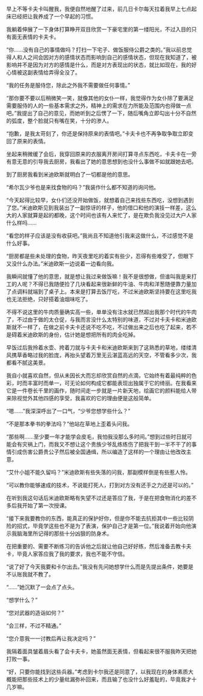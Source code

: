 早上不等卡夫卡叫醒我，我便自然地醒了过来，前几日卡尔每天拉着我早上七点起床已经把让我养成了一个早起的习惯。

我躺着伸展了一下身体打算睁开双目欣赏一下豪宅里的第一缕阳光，不过入目的只有面无表情的卡夫卡。

“你……没有自己的事情做吗？打扫一下宅子、做饭服侍公爵之类的。”我以前总觉得人和人之间会因对方的感情状态而影响到自己的感情状态，但现在我知道了，被影响并不是因为对方的感情是什么，而是对方表现出的状态，就比如现在，我的好心情被这副表情给弄得全没了。

“我的任务是服侍您，除此之外我不需要做任何事情。”

“那你要不要以后稍微笑一笑，就像其他的女仆一样，我觉得作为女仆除了要满足需要服侍的人的一些基本需求之外，精神上的需求在力所能及范围内也得做一点吧。”我提出了自己的意见，而她听到之后愣了一下，随后嘴角立即勾出十分不自然的弧度，整个脸就只有嘴在笑，十分的渗人。

“抱歉，是我太苛刻了，你还是保持原来的表情吧。”卡夫卡也不再争取争取立即变回了原来的表情。

坐起来稍微缓了会后，我穿回原来的衣服离开房间打算寻点东西吃，卡夫卡在一旁有意无意的引导我去厨房，我看出了她的意思想到也没什么事做不如就跟她去吧。

到了厨房我看到米迪欧斯就明白了一切都是他的意思。

“希尔瓦少爷也是来找食物的吗？”我装作什么都不知道的询问他。

“今天起得比较早，女仆们还没开始做饭，就想着自己来找些东西吃，没想到遇到了您。”米迪欧斯见到我装出了一副惊讶的样子，他的借口和他的演技一样差，这么大的人家就算是起的都晚，这个时间也该有人来忙了，是在欺负我没见过大户人家什么样吗……

“看您的样子应该是没有收获吧。”我尚且不知道他引我来这做什么，不过感觉不是什么好事。

“厨房都是些未处理的食物，昨天夜里吃的着实有些少，忍得有些难受了，但眼下又没什么办法。”米迪欧斯一边说着一边看向我。

我瞬间就懂了他的意思，就是想让我过来做饭嘛！我不是很想做，但谁叫我是来打工的人呢？不得已我随便捡了几块看起来很新鲜的牛油、牛肉和洋葱随便靠力量加了点调料就端到了桌子上。本来是打算去饭厅吃，不过米迪欧斯坚持要在这里吃我也无法拒绝，只好搭着油烟味吃了。

不得不说这里的牛肉质量确实高一些，单单没有注水就已然超出我那个时代的牛肉了，不过由于做的太仓促，与我而言没什么太特别的味道，不过对卡夫卡和米迪欧斯就不一样了，在做之前卡夫卡还说不吃不吃，不过做出来之后也吃了起来，若不是碍着米迪欧斯的身份，估计她是想把所有的肉全吃掉。

早饭过后我拎着水壶、挎着刀就与卡夫卡和米迪欧斯来到了这熟悉的草地，缕缕清风携草香略过我的脸庞，再抬头望着万里无云湛蓝高远的天空，不管看多少次，我都看不腻这美景。

我自小就喜欢自然，但从未因长大而忘却欣赏自然的点滴，它始终有着最纯粹的色彩，时而丰富时而单一，可无论如何构成它都能表现出独属于它的绮丽。在我看来它是一件卷长千里的画作，随时间走一步就是一片新天地，绘画它的颜料能给人带来除视觉外其他四感的享受，我喜欢的它的理由便是这般简单。

“嗯……”我深深呼出了一口气，“少爷您想学些什么？”

“不是那本拳书的拳法吗？”他站在草地上歪着头问我。

“那些啊……至少要一年才能学会皮毛，我怕我没那么多时间。”想到过些时日就可能会有灾祸上门，而我又不想让这个贵族少爷乱练练伤了把我干到一半不干了的事情引成伤害公爵贵公子然后被全国通缉，所以编造了这样的一个理由让他改改主意。

“艾什小姐不能久留吗？”米迪欧斯有些失落的问我，那副模样倒是有些惹人怜。

“可以教你能够速成的技术，不说能打死人，打到对方没有还手之力还是可以的。”

在听到我这句话后米迪欧斯略有失望不过还是答应了我，于是在把食物消化的差不多后我开始了第一次授课。

“接下来我要教你的东西，能真正的保护好你，但是你不能去抗拒其中一些比较阴险的招式，毕竟学这些也不是为了表演，保护自己才是第一位。”我说着开始向他演示我脑海里所记得的那些十分凶狠的防身术。

在把重要的、需要不断练习的告诉他之后就让他自己好好练，然后准备去教卡夫卡，毕竟人家答应我了我的要求，我也不能不守信。

“说了好了今天我要和卡尔出去。”我没有先问她想学什么而是先提出条件，她要是不认账我就不教了。

“……”她沉默了一会点了点头。

“想学什么？”

“您对武器的造诣如何？”

“会三样，不过不精通。”

“您介意我一一讨教后再让我决定吗？”

我隔着面具皱着眉头看了会卡夫卡，她虽然面无表情，但看起来很不服我昨天把她打败一事。

“好，只要你能找到这些兵器。”考虑到卡尔我还是同意了，以我现在的身体素质大概能把那些技术上的少量纰漏弥补回来，而且输了也没什么好羞耻的，毕竟我才十几岁嘛。

